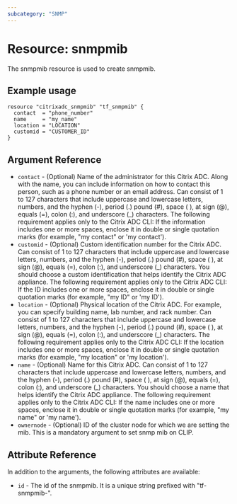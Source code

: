 ```yaml
---
subcategory: "SNMP"
---
```


# Resource: snmpmib

The snmpmib resource is used to create snmpmib.


## Example usage

```hcl
resource "citrixadc_snmpmib" "tf_snmpmib" {
  contact  = "phone_number"
  name     = "my_name"
  location = "LOCATION"
  customid = "CUSTOMER_ID"
}

```


## Argument Reference

* `contact` - (Optional) Name of the administrator for this Citrix ADC. Along with the name, you can include information on how to contact this person, such as a phone number or an email address. Can consist of 1 to 127 characters that include uppercase and  lowercase letters, numbers, and the hyphen (-), period (.) pound (#), space ( ), at sign (@), equals (=), colon (:), and underscore (_) characters.  The following requirement applies only to the Citrix ADC CLI: If the information includes one or more spaces, enclose it in double or single quotation marks (for example, "my contact" or 'my contact').
* `customid` - (Optional) Custom identification number for the Citrix ADC. Can consist of 1 to 127 characters that include uppercase and lowercase letters, numbers, and the hyphen (-), period (.) pound (#), space ( ), at sign (@), equals (=), colon (:), and underscore (_) characters. You should choose a custom identification that helps identify the Citrix ADC appliance.  The following requirement applies only to the Citrix ADC CLI: If the ID includes one or more spaces, enclose it in double or single quotation marks (for example, "my ID" or 'my ID').
* `location` - (Optional) Physical location of the Citrix ADC. For example, you can specify building name, lab number, and rack number. Can consist of 1 to 127 characters that include uppercase and lowercase letters, numbers, and the hyphen (-), period (.) pound (#), space ( ), at sign (@), equals (=), colon (:), and underscore (_) characters.  The following requirement applies only to the Citrix ADC CLI: If the location includes one or more spaces, enclose it in double or single quotation marks (for example, "my location" or 'my location').
* `name` - (Optional) Name for this Citrix ADC. Can consist of 1 to 127 characters that include uppercase and lowercase letters, numbers, and the hyphen (-), period (.) pound (#), space ( ), at sign (@), equals (=), colon (:), and underscore (_) characters.  You should choose a name that helps identify the Citrix ADC appliance.  The following requirement applies only to the Citrix ADC CLI: If the name includes one or more spaces, enclose it in double or single quotation marks (for example, "my name" or 'my name').
* `ownernode` - (Optional) ID of the cluster node for which we are setting the mib. This is a mandatory argument to set snmp mib on CLIP.


## Attribute Reference

In addition to the arguments, the following attributes are available:

* `id` - The id of the snmpmib. It is a unique string prefixed with "tf-snmpmib-".

